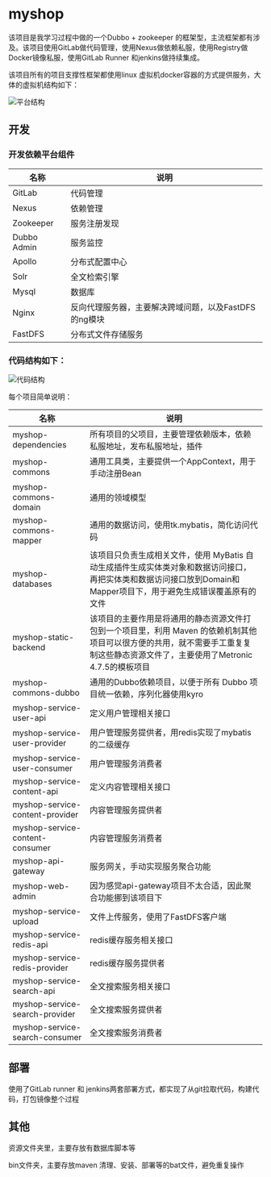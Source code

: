 # myshop

该项目是我学习过程中做的一个Dubbo + zookeeper 的框架型，主流框架都有涉及。该项目使用GitLab做代码管理，使用Nexus做依赖私服，使用Registry做Docker镜像私服，使用GitLab Runner 和jenkins做持续集成。

 该项目所有的项目支撑性框架都使用linux 虚拟机docker容器的方式提供服务，大体的虚拟机结构如下：

![平台结构](https://img2020.cnblogs.com/blog/1454956/202009/1454956-20200927165321380-418549834.png)

## 开发

### 开发依赖平台组件

| 名称        | 说明                                                  |
| ----------- | ----------------------------------------------------- |
| GitLab      | 代码管理                                              |
| Nexus       | 依赖管理                                              |
| Zookeeper   | 服务注册发现                                          |
| Dubbo Admin | 服务监控                                              |
| Apollo      | 分布式配置中心                                        |
| Solr        | 全文检索引擎                                          |
| Mysql       | 数据库                                                |
| Nginx       | 反向代理服务器，主要解决跨域问题，以及FastDFS的ng模块 |
| FastDFS     | 分布式文件存储服务                                    |



### 代码结构如下：

![代码结构](https://img2020.cnblogs.com/blog/1454956/202009/1454956-20200927170107506-1723236386.png)

每个项目简单说明：

| 名称                            | 说明                                                         |
| ------------------------------- | ------------------------------------------------------------ |
| myshop-dependencies             | 所有项目的父项目，主要管理依赖版本，依赖私服地址，发布私服地址，插件 |
| myshop-commons                  | 通用工具类，主要提供一个AppContext，用于手动注册Bean         |
| myshop-commons-domain           | 通用的领域模型                                               |
| myshop-commons-mapper           | 通用的数据访问，使用tk.mybatis，简化访问代码                 |
| myshop-databases                | 该项目只负责生成相关文件，使用 MyBatis 自动生成插件生成实体类对象和数据访问接口，再把实体类和数据访问接口放到Domain和Mapper项目下，用于避免生成错误覆盖原有的文件 |
| myshop-static-backend           | 该项目的主要作用是将通用的静态资源文件打包到一个项目里，利用 Maven 的依赖机制其他项目可以很方便的共用，就不需要手工重复复制这些静态资源文件了，主要使用了Metronic 4.7.5的模板项目 |
| myshop-commons-dubbo            | 通用的Dubbo依赖项目，以便于所有 Dubbo 项目统一依赖，序列化器使用kyro |
| myshop-service-user-api         | 定义用户管理相关接口                                         |
| myshop-service-user-provider    | 用户管理服务提供者，用redis实现了mybatis的二级缓存           |
| myshop-service-user-consumer    | 用户管理服务消费者                                           |
| myshop-service-content-api      | 定义内容管理相关接口                                         |
| myshop-service-content-provider | 内容管理服务提供者                                           |
| myshop-service-content-consumer | 内容管理服务消费者                                           |
| myshop-api-gateway              | 服务网关，手动实现服务聚合功能                               |
| myshop-web-admin                | 因为感觉api-gateway项目不太合适，因此聚合功能挪到该项目下    |
| myshop-service-upload           | 文件上传服务，使用了FastDFS客户端                            |
| myshop-service-redis-api        | redis缓存服务相关接口                                        |
| myshop-service-redis-provider   | redis缓存服务提供者                                          |
| myshop-service-search-api       | 全文搜索服务相关接口                                         |
| myshop-service-search-provider  | 全文搜索服务提供者                                           |
| myshop-service-search-consumer  | 全文搜索服务消费者                                           |

## 部署

使用了GitLab runner 和 jenkins两套部署方式，都实现了从git拉取代码，构建代码，打包镜像整个过程

## 其他

资源文件夹里，主要存放有数据库脚本等

bin文件夹，主要存放maven 清理、安装、部署等的bat文件，避免重复操作
